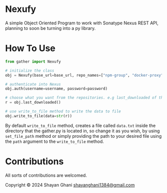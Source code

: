 # Nexufy
A simple Object Oriented Program to work with Sonatype Nexus REST API, planning to soon be turning into a py library.


# How To Use

```python
from gather import Nexufy

# initialize the class
obj = Nexufy(base_url=base_url, repo_names=["npm-group", "docker-proxy"])

# authenticate into Nexus
obj.auth(username=username, password=password)

# choose what you want from the repositories. e.g last_downloaded of the packages
r = obj.last_downloaded()

# use write_to_file method to write the data to file
obj.write_to_file(data=str(r))

```
By default `write_to_file` method, creates a file called `data.txt` inside the directory that the gather.py is located in, so change it as you wish, by using `set_file_path` method or simply providing the path to your desired file using the `path` argument to the `write_to_file` method. 


# Contributions
All sorts of contributions are welcomed.

Copyright © 2024 Shayan Ghani shayanghani1384@gmail.com
